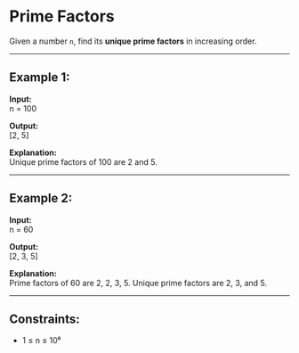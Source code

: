 # Prime Factors

Given a number `n`, find its **unique prime factors** in increasing order.

---

## Example 1:

**Input:**  
n = 100

**Output:**  
[2, 5]

**Explanation:**  
Unique prime factors of 100 are 2 and 5.

---

## Example 2:

**Input:**  
n = 60

**Output:**  
[2, 3, 5]

**Explanation:**  
Prime factors of 60 are 2, 2, 3, 5. Unique prime factors are 2, 3, and 5.

---

## Constraints:

- 1 ≤ n ≤ 10⁶
